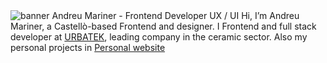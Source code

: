 <img src="https://i.ibb.co/H43jwQs/icon-andreu-mariner-dev.jpg" alt="banner Andreu Mariner - Frontend Developer UX / UI">
Hi, I’m Andreu Mariner, a Castellò-based Frontend and designer. I Frontend and full stack developer at <a href="https://andreumariner.com/">URBATEK</a>, leading company in the ceramic sector.
Also my personal projects in <a href="https://andreumariner.com/">Personal website</a>

